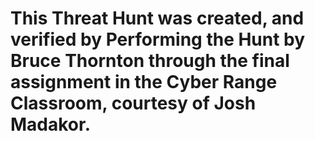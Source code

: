 # This Threat Hunt was created, and verified by Performing the Hunt by Bruce Thornton through the final assignment in the Cyber Range Classroom, courtesy of Josh Madakor. 


